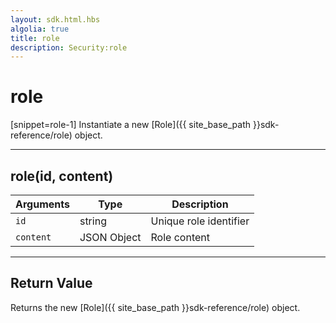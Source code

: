 ```yaml
---
layout: sdk.html.hbs
algolia: true
title: role
description: Security:role
---
```

  

# role

[snippet=role-1]
Instantiate a new [Role]({{ site_base_path }}sdk-reference/role) object.

---

## role(id, content)

| Arguments | Type | Description |
|---------------|---------|----------------------------------------|
| ``id`` | string | Unique role identifier |
| ``content`` | JSON Object | Role content |

---

## Return Value

Returns the new [Role]({{ site_base_path }}sdk-reference/role) object.

